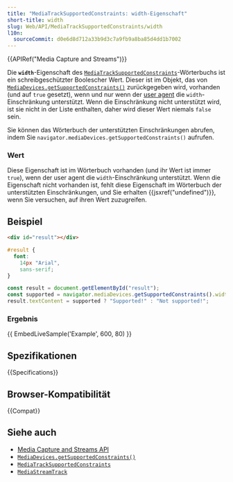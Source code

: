 ```yaml
---
title: "MediaTrackSupportedConstraints: width-Eigenschaft"
short-title: width
slug: Web/API/MediaTrackSupportedConstraints/width
l10n:
  sourceCommit: d0e6d8d712a33b9d3c7a9fb9a8ba85d4dd1b7002
---
```


{{APIRef("Media Capture and Streams")}}

Die **`width`**-Eigenschaft des [`MediaTrackSupportedConstraints`](/de/docs/Web/API/MediaTrackSupportedConstraints)-Wörterbuchs ist ein schreibgeschützter Boolescher Wert. Dieser ist im Objekt, das von [`MediaDevices.getSupportedConstraints()`](/de/docs/Web/API/MediaDevices/getSupportedConstraints) zurückgegeben wird, vorhanden (und auf `true` gesetzt), wenn und nur wenn der [user agent](/de/docs/Glossary/user_agent) die `width`-Einschränkung unterstützt. Wenn die Einschränkung nicht unterstützt wird, ist sie nicht in der Liste enthalten, daher wird dieser Wert niemals `false` sein.

Sie können das Wörterbuch der unterstützten Einschränkungen abrufen, indem Sie `navigator.mediaDevices.getSupportedConstraints()` aufrufen.

### Wert

Diese Eigenschaft ist im Wörterbuch vorhanden (und ihr Wert ist immer `true`), wenn der user agent die `width`-Einschränkung unterstützt. Wenn die Eigenschaft nicht vorhanden ist, fehlt diese Eigenschaft im Wörterbuch der unterstützten Einschränkungen, und Sie erhalten {{jsxref("undefined")}}, wenn Sie versuchen, auf ihren Wert zuzugreifen.

## Beispiel

```html hidden
<div id="result"></div>
```

```css hidden
#result {
  font:
    14px "Arial",
    sans-serif;
}
```

```js
const result = document.getElementById("result");
const supported = navigator.mediaDevices.getSupportedConstraints().width;
result.textContent = supported ? "Supported!" : "Not supported!";
```

### Ergebnis

{{ EmbedLiveSample('Example', 600, 80) }}

## Spezifikationen

{{Specifications}}

## Browser-Kompatibilität

{{Compat}}

## Siehe auch

- [Media Capture and Streams API](/de/docs/Web/API/Media_Capture_and_Streams_API)
- [`MediaDevices.getSupportedConstraints()`](/de/docs/Web/API/MediaDevices/getSupportedConstraints)
- [`MediaTrackSupportedConstraints`](/de/docs/Web/API/MediaTrackSupportedConstraints)
- [`MediaStreamTrack`](/de/docs/Web/API/MediaStreamTrack)
